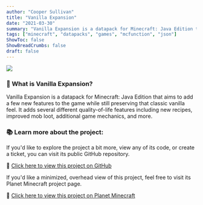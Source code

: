```yaml
---
author: "Cooper Sullivan"
title: "Vanilla Expansion"
date: "2021-03-30"
summary: "Vanilla Expansion is a datapack for Minecraft: Java Edition that aims to add a few new features to the game while still preserving that classic vanilla feel."
tags: ["minecraft", "datapacks", "games", "mcfunction", "json"]
ShowToc: false
ShowBreadCrumbs: false
draft: false
---
```


![](/images/vanilla-expansion.png)

### 📖 What is Vanilla Expansion?
Vanilla Expansion is a datapack for Minecraft: Java Edition that aims to add a few new features to the game while still preserving that classic vanilla feel. 
It adds several different quality-of-life features including new recipes, improved mob loot, additional game mechanics, and more.

### 📚 Learn more about the project:
If you'd like to explore the project a bit more, view any of its code, or create a ticket,
you can visit its public GitHub repository.

🔗 [Click here to view this project on GitHub](https://github.com/coopersully/vanilla-expansion)

If you'd like a minimized, overhead view of this project, feel free to visit its Planet Minecraft project page.

🔗 [Click here to view this project on Planet Minecraft](https://www.planetminecraft.com/data-pack/vanilla-expansion)
